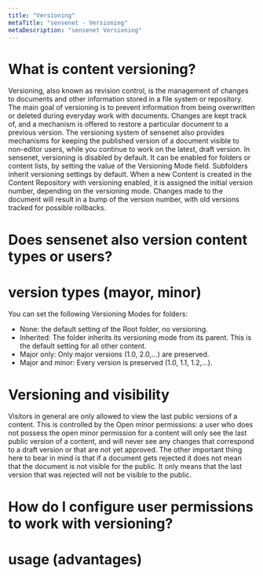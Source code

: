 ```yaml
---
title: "Versioning"
metaTitle: "sensenet - Versioning"
metaDescription: "sensenet Versioning"
---
```


# What is content versioning?
Versioning, also known as revision control, is the management of changes to documents and other information stored in a file system or repository.
The main goal of versioning is to prevent information from being overwritten or deleted during everyday work with documents. Changes are kept track of, and a mechanism is offered to restore a particular document to a previous version.
The versioning system of sensenet also provides mechanisms for keeping the published version of a document visible to non-editor users, while you continue to work on the latest, draft version.
In sensenet, versioning is disabled by default. It can be enabled for folders or content lists, by setting the value of the Versioning Mode field. Subfolders inherit versioning settings by default. 
When a new Content is created in the Content Repository with versioning enabled, it is assigned the initial version number, depending on the versioning mode. Changes made to the document will result in a bump of the version number, with old versions tracked for possible rollbacks.

# Does sensenet also version content types or users?
# version types (mayor, minor)
You can set the following Versioning Modes for folders:

- None: the default setting of the Root folder, no versioning.
- Inherited: The folder inherits its versioning mode from its parent. This is the default setting for all other content.
- Major only: Only major versions (1.0, 2.0,…) are preserved.
- Major and minor: Every version is preserved (1.0, 1.1, 1.2,…).

# Versioning and visibility
Visitors in general are only allowed to view the last public versions of a content. This is controlled by the Open minor permissions: a user who does not possess the open minor permission for a content will only see the last public version of a content, and will never see any changes that correspond to a draft version or that are not yet approved. The other important thing here to bear in mind is that if a document gets rejected it does not mean that the document is not visible for the public. It only means that the last version that was rejected will not be visible to the public.
# How do I configure user permissions to work with versioning?
# usage (advantages)
